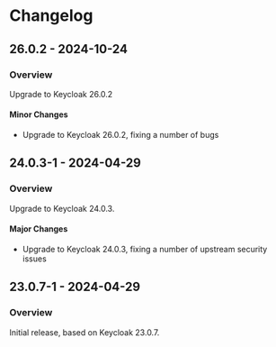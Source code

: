 # Changelog

## 26.0.2 - 2024-10-24

### Overview

Upgrade to Keycloak 26.0.2

#### Minor Changes

- Upgrade to Keycloak 26.0.2, fixing a number of bugs

## 24.0.3-1 - 2024-04-29

### Overview

Upgrade to Keycloak 24.0.3.

#### Major Changes

- Upgrade to Keycloak 24.0.3, fixing a number of upstream security issues

## 23.0.7-1 - 2024-04-29

### Overview

Initial release, based on Keycloak 23.0.7.
